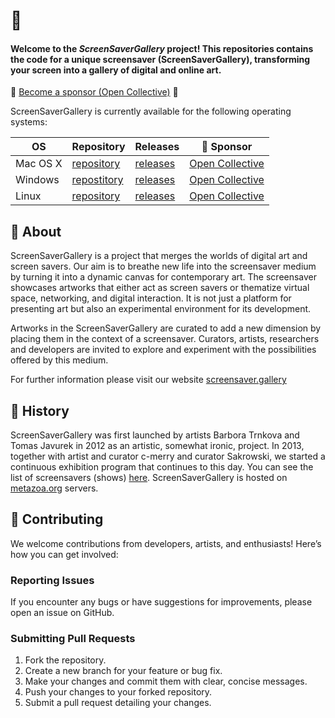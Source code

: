# 🐣


#### Welcome to the *ScreenSaverGallery* project! This repositories contains the code for a unique screensaver (ScreenSaverGallery), transforming your screen into a gallery of digital and online art.

🌸 [Become a sponsor (Open Collective)](https://opencollective.com/screensavergallery) 🌸

ScreenSaverGallery is currently available for the following operating systems: 

| OS | Repository | Releases | 🌸 Sponsor |
| -- | ---------- | -------- | ------- |
| Mac OS X | [repository](https://github.com/ScreenSaverGallery/macos) |  [releases](https://github.com/ScreenSaverGallery/macos/releases) | [Open Collective](https://opencollective.com/screensavergallery/projects/screensavergallery-for-mac-os) |
| Windows | [repostitory](https://github.com/ScreenSaverGallery/windows) | [releases](https://github.com/ScreenSaverGallery/windows/releases) | [Open Collective](https://opencollective.com/screensavergallery/projects/screensavergallery-windows) |
| Linux | [repository](https://github.com/ScreenSaverGallery/linux) | [releases](https://github.com/ScreenSaverGallery/linux/releases) | [Open Collective](https://opencollective.com/screensavergallery/projects/linux) |


## 🦧 About
ScreenSaverGallery is a project that merges the worlds of digital art and screen savers. Our aim is to breathe new life into the screensaver medium by turning it into a dynamic canvas for contemporary art. The screensaver showcases artworks that either act as screen savers or thematize virtual space, networking, and digital interaction. It is not just a platform for presenting art but also an experimental environment for its development.

Artworks in the ScreenSaverGallery are curated to add a new dimension by placing them in the context of a screensaver. Curators, artists, researchers and developers are invited to explore and experiment with the possibilities offered by this medium.

For further information please visit our website [screensaver.gallery](https://screensaver.gallery)

## 🐊 History
ScreenSaverGallery was first launched by artists Barbora Trnkova and Tomas Javurek in 2012 as an artistic, somewhat ironic, project. In 2013, together with artist and curator c-merry and curator Sakrowski, we started a continuous exhibition program that continues to this day. You can see the list of screensavers (shows) [here](https://screensaver.gallery/archive/screensavers). ScreenSaverGallery is hosted on [metazoa.org](https://metazoa.org) servers.

## 🐩 Contributing

We welcome contributions from developers, artists, and enthusiasts! Here’s how you can get involved:

### Reporting Issues
If you encounter any bugs or have suggestions for improvements, please open an issue on GitHub.

### Submitting Pull Requests
1. Fork the repository.
2. Create a new branch for your feature or bug fix.
3. Make your changes and commit them with clear, concise messages.
4. Push your changes to your forked repository.
5. Submit a pull request detailing your changes.
